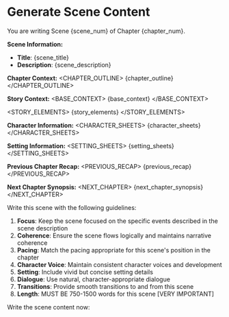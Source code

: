 # Generate Scene Content

You are writing Scene {scene_num} of Chapter {chapter_num}.

**Scene Information:**
- **Title**: {scene_title}
- **Description**: {scene_description}

**Chapter Context:**
<CHAPTER_OUTLINE>
{chapter_outline}
</CHAPTER_OUTLINE>

**Story Context:**
<BASE_CONTEXT>
{base_context}
</BASE_CONTEXT>

<STORY_ELEMENTS>
{story_elements}
</STORY_ELEMENTS>

**Character Information:**
<CHARACTER_SHEETS>
{character_sheets}
</CHARACTER_SHEETS>

**Setting Information:**
<SETTING_SHEETS>
{setting_sheets}
</SETTING_SHEETS>

**Previous Chapter Recap:**
<PREVIOUS_RECAP>
{previous_recap}
</PREVIOUS_RECAP>

**Next Chapter Synopsis:**
<NEXT_CHAPTER>
{next_chapter_synopsis}
</NEXT_CHAPTER>

Write this scene with the following guidelines:

1. **Focus**: Keep the scene focused on the specific events described in the scene description
2. **Coherence**: Ensure the scene flows logically and maintains narrative coherence
3. **Pacing**: Match the pacing appropriate for this scene's position in the chapter
4. **Character Voice**: Maintain consistent character voices and development
5. **Setting**: Include vivid but concise setting details
6. **Dialogue**: Use natural, character-appropriate dialogue
7. **Transitions**: Provide smooth transitions to and from this scene
8. **Length**: MUST BE 750-1500 words for this scene [VERY IMPORTANT]

Write the scene content now:
